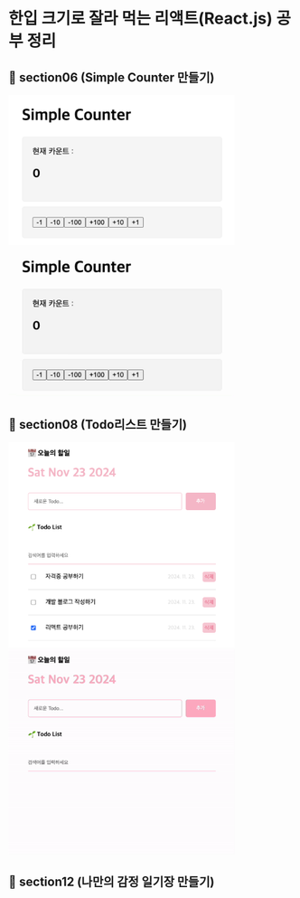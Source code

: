 # 한입 크기로 잘라 먹는 리액트(React.js) 공부 정리

## 🌱 section06 (Simple Counter 만들기)
<div>
  <img src="/images/SimpleCounter.png" width="400" />
  <img src="/images/SimpleCounter.gif" width="400" />
</div>

## 📅 section08 (Todo리스트 만들기)
<div>
  <img src="/images/TodoReact.png" width="400" />
  <img src="/images/TodoReact.gif" width="400" />
</div>

## 🥳 section12 (나만의 감정 일기장 만들기)
<div>
  <img />
  <img />
</div>
